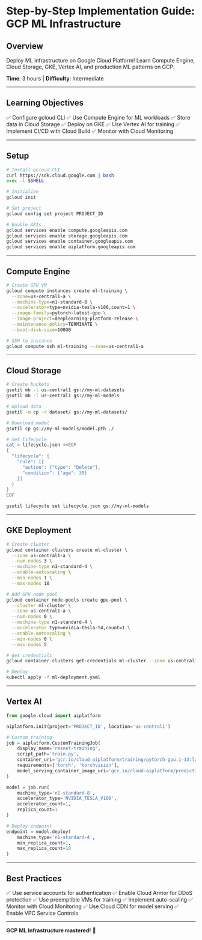 # Step-by-Step Implementation Guide: GCP ML Infrastructure

## Overview

Deploy ML infrastructure on Google Cloud Platform! Learn Compute Engine, Cloud Storage, GKE, Vertex AI, and production ML patterns on GCP.

**Time**: 3 hours | **Difficulty**: Intermediate

---

## Learning Objectives

✅ Configure gcloud CLI
✅ Use Compute Engine for ML workloads
✅ Store data in Cloud Storage
✅ Deploy on GKE
✅ Use Vertex AI for training
✅ Implement CI/CD with Cloud Build
✅ Monitor with Cloud Monitoring

---

## Setup

```bash
# Install gcloud CLI
curl https://sdk.cloud.google.com | bash
exec -l $SHELL

# Initialize
gcloud init

# Set project
gcloud config set project PROJECT_ID

# Enable APIs
gcloud services enable compute.googleapis.com
gcloud services enable storage.googleapis.com
gcloud services enable container.googleapis.com
gcloud services enable aiplatform.googleapis.com
```

---

## Compute Engine

```bash
# Create GPU VM
gcloud compute instances create ml-training \
  --zone=us-central1-a \
  --machine-type=n1-standard-8 \
  --accelerator=type=nvidia-tesla-v100,count=1 \
  --image-family=pytorch-latest-gpu \
  --image-project=deeplearning-platform-release \
  --maintenance-policy=TERMINATE \
  --boot-disk-size=100GB

# SSH to instance
gcloud compute ssh ml-training --zone=us-central1-a
```

---

## Cloud Storage

```bash
# Create buckets
gsutil mb -l us-central1 gs://my-ml-datasets
gsutil mb -l us-central1 gs://my-ml-models

# Upload data
gsutil -m cp -r dataset/ gs://my-ml-datasets/

# Download model
gsutil cp gs://my-ml-models/model.pth ./

# Set lifecycle
cat > lifecycle.json <<EOF
{
  "lifecycle": {
    "rule": [{
      "action": {"type": "Delete"},
      "condition": {"age": 30}
    }]
  }
}
EOF

gsutil lifecycle set lifecycle.json gs://my-ml-models
```

---

## GKE Deployment

```bash
# Create cluster
gcloud container clusters create ml-cluster \
  --zone us-central1-a \
  --num-nodes 3 \
  --machine-type n1-standard-4 \
  --enable-autoscaling \
  --min-nodes 1 \
  --max-nodes 10

# Add GPU node pool
gcloud container node-pools create gpu-pool \
  --cluster ml-cluster \
  --zone us-central1-a \
  --num-nodes 0 \
  --machine-type n1-standard-4 \
  --accelerator type=nvidia-tesla-t4,count=1 \
  --enable-autoscaling \
  --min-nodes 0 \
  --max-nodes 5

# Get credentials
gcloud container clusters get-credentials ml-cluster --zone us-central1-a

# Deploy
kubectl apply -f ml-deployment.yaml
```

---

## Vertex AI

```python
from google.cloud import aiplatform

aiplatform.init(project='PROJECT_ID', location='us-central1')

# Custom training
job = aiplatform.CustomTrainingJob(
    display_name='resnet-training',
    script_path='train.py',
    container_uri='gcr.io/cloud-aiplatform/training/pytorch-gpu.1-13:latest',
    requirements=['torch', 'torchvision'],
    model_serving_container_image_uri='gcr.io/cloud-aiplatform/prediction/pytorch-gpu.1-13:latest'
)

model = job.run(
    machine_type='n1-standard-8',
    accelerator_type='NVIDIA_TESLA_V100',
    accelerator_count=1,
    replica_count=1
)

# Deploy endpoint
endpoint = model.deploy(
    machine_type='n1-standard-4',
    min_replica_count=1,
    max_replica_count=10
)
```

---

## Best Practices

✅ Use service accounts for authentication
✅ Enable Cloud Armor for DDoS protection
✅ Use preemptible VMs for training
✅ Implement auto-scaling
✅ Monitor with Cloud Monitoring
✅ Use Cloud CDN for model serving
✅ Enable VPC Service Controls

---

**GCP ML Infrastructure mastered!** 🔵
